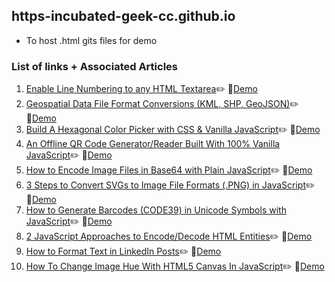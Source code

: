 ## https-incubated-geek-cc.github.io
- To host .html gits files for demo

### List of links + Associated Articles

<ol>
	<li><a href='https://medium.com/weekly-webtips/enable-line-numbering-to-any-html-textarea-35e15ea320e2' target='_blank'>Enable Line Numbering to any HTML Textarea</a>✏️ 🔗<a href='https://incubated-geek-cc.github.io/code-editors/' target='_blank'>Demo</a></li>
	<li><a href='https://towardsdatascience.com/geospatial-file-format-conversions-kml-shp-geojson-25261beb2153' target='_blank'>Geospatial Data File Format Conversions (KML, SHP, GeoJSON)</a>✏️ 🔗<a href='https://incubated-geek-cc.github.io/geospatial-data-convertors/' target='_blank'>Demo</a></li>
	<li><a href='https://medium.com/weekly-webtips/build-a-hexagonal-color-picker-with-css-vanilla-javascript-36e62d10527' target='_blank'>Build A Hexagonal Color Picker with CSS & Vanilla JavaScript</a>✏️ 🔗<a href='https://incubated-geek-cc.github.io/hexagonal-picker/' target='_blank'>Demo</a></li>
	<li><a href='https://javascript.plainenglish.io/an-offline-qr-code-generator-reader-built-in-100-vanilla-javascript-b7e8aec812e8' target='_blank'>An Offline QR Code Generator/Reader Built With 100% Vanilla JavaScript</a>✏️ 🔗<a href='https://incubated-geek-cc.github.io/qr-utility/' target='_blank'>Demo</a></li>
	<li><a href='https://javascript.plainenglish.io/how-to-encode-image-files-in-base64-with-plain-javascript-4927fa08e063' target='_blank'>How to Encode Image Files in Base64 with Plain JavaScript</a>✏️ 🔗<a href='https://incubated-geek-cc.github.io/encode-base64/' target='_blank'>Demo</a></li>
	<li><a href='https://javascript.plainenglish.io/3-steps-to-convert-svgs-to-image-file-formats-png-in-javascript-5394bf837185' target='_blank'>3 Steps to Convert SVGs to Image File Formats (.PNG) in JavaScript</a>✏️ 🔗<a href='https://incubated-geek-cc.github.io/svg2png/' target='_blank'>Demo</a></li>
	<li><a href='https://medium.com/weekly-webtips/how-to-generate-barcodes-code39-in-unicode-symbols-with-javascript-3d53559b877c' target='_blank'>How to Generate Barcodes (CODE39) in Unicode Symbols with JavaScript</a>✏️ 🔗<a href='https://incubated-geek-cc.github.io/barcode-39/' target='_blank'>Demo</a></li>
	<li><a href='https://javascript.plainenglish.io/here-are-2-javascript-approaches-to-encode-decode-html-entities-52989bb12031' target='_blank'>2 JavaScript Approaches to Encode/Decode HTML Entities</a>✏️ 🔗<a href='https://incubated-geek-cc.github.io/html-encode-decode/' target='_blank'>Demo</a></li>
	<li><a href='https://medium.com/geekculture/how-to-format-text-in-linkedin-posts-808e322f9e59' target='_blank'>How to Format Text in LinkedIn Posts</a>✏️ 🔗<a href='https://incubated-geek-cc.github.io/text-formatters/' target='_blank'>Demo</a></li>
	<li><a href='https://medium.com/javascript-in-plain-english/how-to-change-image-hue-with-html5-canvas-in-javascript-514f0e8226a0' target='_blank'>How To Change Image Hue With HTML5 Canvas In JavaScript</a>✏️ 🔗<a href='https://incubated-geek-cc.github.io/image-rgb-change/' target='_blank'>Demo</a></li>
</ol>